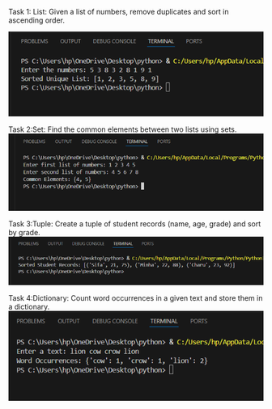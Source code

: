 Task 1: List: Given a list of numbers, remove duplicates and sort in ascending order.

![Output](https://github.com/minhaakter/Ai-lab/blob/main/clp%202/screenshot/task%2001.png)

Task 2:Set: Find the common elements between two lists using sets. 
![Output](https://github.com/minhaakter/Ai-lab/blob/main/clp%202/screenshot/task%2002.png)

Task 3:Tuple: Create a tuple of student records (name, age, grade) and sort by grade.
![Output](https://github.com/minhaakter/Ai-lab/blob/main/clp%202/screenshot/task%2003.png)

Task 4:Dictionary: Count word occurrences in a given text and store them in a dictionary.
![Output](https://github.com/minhaakter/Ai-lab/blob/main/clp%202/screenshot/task%2004.png)
